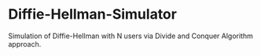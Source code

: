 # Diffie-Hellman-Simulator
Simulation of Diffie-Hellman with N users via Divide and Conquer Algorithm approach.
